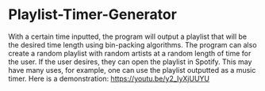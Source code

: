 # Playlist-Timer-Generator
With a certain time inputted, the program will output a playlist that will be the desired time length using bin-packing algorithms. The program can also create a random playlist with random artists at a random length of time for the user. If the user desires, they can open the playlist in Spotify. This may have many uses, for example, one can use the playlist outputted as a music timer.
Here is a demonstration: https://youtu.be/y2_IyXjUUYU
